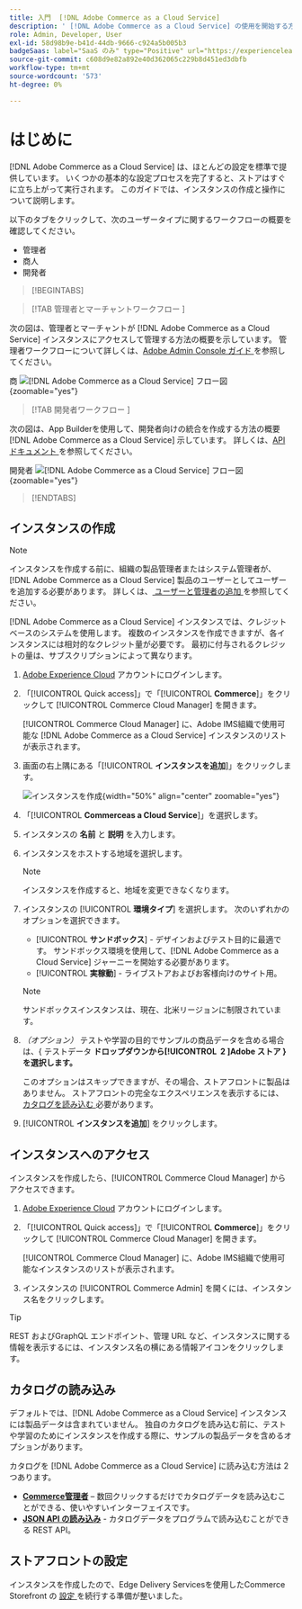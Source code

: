 ```yaml
---
title: 入門  [!DNL Adobe Commerce as a Cloud Service]
description: ' [!DNL Adobe Commerce as a Cloud Service] の使用を開始する方法について説明します。'
role: Admin, Developer, User
exl-id: 58d98b9e-b41d-44db-9666-c924a5b005b3
badgeSaas: label="SaaS のみ" type="Positive" url="https://experienceleague.adobe.com/en/docs/commerce/user-guides/product-solutions" tooltip="Adobe Commerce as a Cloud ServiceおよびAdobe Commerce Optimizer プロジェクトにのみ適用されます（Adobeで管理される SaaS インフラストラクチャ）。"
source-git-commit: c608d9e82a892e40d362065c229b8d451ed3dbfb
workflow-type: tm+mt
source-wordcount: '573'
ht-degree: 0%

---
```


# はじめに

[!DNL Adobe Commerce as a Cloud Service] は、ほとんどの設定を標準で提供しています。 いくつかの基本的な設定プロセスを完了すると、ストアはすぐに立ち上がって実行されます。 このガイドでは、インスタンスの作成と操作について説明します。

以下のタブをクリックして、次のユーザータイプに関するワークフローの概要を確認してください。

* 管理者
* 商人
* 開発者

>[!BEGINTABS]

>[!TAB  管理者とマーチャントワークフロー ]

次の図は、管理者とマーチャントが [!DNL Adobe Commerce as a Cloud Service] インスタンスにアクセスして管理する方法の概要を示しています。 管理者ワークフローについて詳しくは、[Adobe Admin Console ガイド ](https://helpx.adobe.com/enterprise/admin-guide.html) を参照してください。

商 ![[!DNL Adobe Commerce as a Cloud Service] フロー図 ](./assets/merchant-flow.svg){zoomable="yes"}

>[!TAB  開発者ワークフロー ]

次の図は、App Builderを使用して、開発者向けの統合を作成する方法の概要 [!DNL Adobe Commerce as a Cloud Service] 示しています。 詳しくは、[API ドキュメント ](https://developer.adobe.com/commerce/webapi/rest/) を参照してください。

開発者 ![[!DNL Adobe Commerce as a Cloud Service] フロー図 ](./assets/developer-flow.svg){zoomable="yes"}

>[!ENDTABS]

## インスタンスの作成

>[!NOTE]
>
>インスタンスを作成する前に、組織の製品管理者またはシステム管理者が、[!DNL Adobe Commerce as a Cloud Service] 製品のユーザーとしてユーザーを追加する必要があります。 詳しくは、[ ユーザーと管理者の追加 ](./user-management.md#add-users-and-admins) を参照してください。

[!DNL Adobe Commerce as a Cloud Service] インスタンスでは、クレジットベースのシステムを使用します。 複数のインスタンスを作成できますが、各インスタンスには相対的なクレジット量が必要です。 最初に付与されるクレジットの量は、サブスクリプションによって異なります。

1. [Adobe Experience Cloud](https://experience.adobe.com/) アカウントにログインします。

1. 「[!UICONTROL Quick access]」で「[!UICONTROL **Commerce**]」をクリックして [!UICONTROL Commerce Cloud Manager] を開きます。

   [!UICONTROL Commerce Cloud Manager] に、Adobe IMS組織で使用可能な [!DNL Adobe Commerce as a Cloud Service] インスタンスのリストが表示されます。

1. 画面の右上隅にある「[!UICONTROL **インスタンスを追加**]」をクリックします。

   ![ インスタンスを作成 ](./assets/create-instance.png){width="50%" align="center" zoomable="yes"}

1. 「[!UICONTROL **Commerceas a Cloud Service**]」を選択します。

1. インスタンスの **名前** と **説明** を入力します。

1. インスタンスをホストする地域を選択します。

   >[!NOTE]
   >
   >インスタンスを作成すると、地域を変更できなくなります。

1. インスタンスの [!UICONTROL **環境タイプ**] を選択します。 次のいずれかのオプションを選択できます。

   * [!UICONTROL **サンドボックス**] - デザインおよびテスト目的に最適です。 サンドボックス環境を使用して、[!DNL Adobe Commerce as a Cloud Service] ジャーニーを開始する必要があります。
   * [!UICONTROL **実稼動**] - ライブストアおよびお客様向けのサイト用。

   >[!NOTE]
   >
   >サンドボックスインスタンスは、現在、北米リージョンに制限されています。

1. _（オプション）_ テストや学習の目的でサンプルの商品データを含める場合は、{ テストデータ **ドロップダウンから[!UICONTROL **&#x200B; 2 &#x200B;**]Adobe ストア } を選択します。**

   このオプションはスキップできますが、その場合、ストアフロントに製品はありません。 ストアフロントの完全なエクスペリエンスを表示するには、[ カタログを読み込む ](#import-your-catalog) 必要があります。

1. [!UICONTROL **インスタンスを追加**] をクリックします。

## インスタンスへのアクセス

インスタンスを作成したら、[!UICONTROL Commerce Cloud Manager] からアクセスできます。

1. [Adobe Experience Cloud](https://experience.adobe.com/) アカウントにログインします。

1. 「[!UICONTROL Quick access]」で「[!UICONTROL **Commerce**]」をクリックして [!UICONTROL Commerce Cloud Manager] を開きます。

   [!UICONTROL Commerce Cloud Manager] に、Adobe IMS組織で使用可能なインスタンスのリストが表示されます。

1. インスタンスの [!UICONTROL Commerce Admin] を開くには、インスタンス名をクリックします。

>[!TIP]
>
>REST およびGraphQL エンドポイント、管理 URL など、インスタンスに関する情報を表示するには、インスタンス名の横にある情報アイコンをクリックします。

## カタログの読み込み

デフォルトでは、[!DNL Adobe Commerce as a Cloud Service] インスタンスには製品データは含まれていません。 独自のカタログを読み込む前に、テストや学習のためにインスタンスを作成する際に、サンプルの製品データを含めるオプションがあります。

カタログを [!DNL Adobe Commerce as a Cloud Service] に読み込む方法は 2 つあります。

* [**Commerce管理者**](https://experienceleague.adobe.com/en/docs/commerce-admin/systems/data-transfer/import/data-import) – 数回クリックするだけでカタログデータを読み込むことができる、使いやすいインターフェイスです。
* [**JSON API の読み込み**](https://developer.adobe.com/commerce/webapi/rest/modules/import/#import-json-api) - カタログデータをプログラムで読み込むことができる REST API。

<!-- TODO

- Add guidance about how to choose which method to use
- Add guidance for new vs existing customers (cross-reference OR and _include file for migration content)

-->

## ストアフロントの設定

インスタンスを作成したので、Edge Delivery Servicesを使用したCommerce Storefront の [ 設定 ](storefront.md) を続行する準備が整いました。

